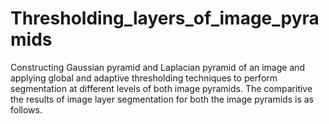 # Thresholding_layers_of_image_pyramids

Constructing Gaussian pyramid and Laplacian pyramid of an image and applying global and adaptive thresholding techniques to perform segmentation at different levels of both image
pyramids. The comparitive the results of image layer segmentation for both the image pyramids is as follows.

